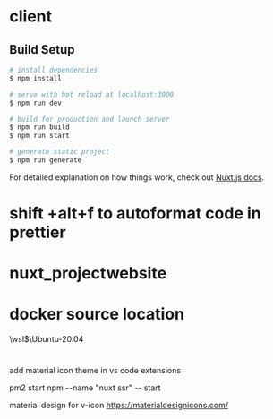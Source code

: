 # client

## Build Setup

```bash
# install dependencies
$ npm install

# serve with hot reload at localhost:3000
$ npm run dev

# build for production and launch server
$ npm run build
$ npm run start

# generate static project
$ npm run generate
```

For detailed explanation on how things work, check out [Nuxt.js docs](https://nuxtjs.org).


# shift +alt+f to autoformat code in prettier
# nuxt_projectwebsite


# docker source location
\\wsl$\Ubuntu-20.04


# 
add material icon theme in vs code extensions 


pm2 start npm --name "nuxt ssr" -- start


material design for v-icon
https://materialdesignicons.com/

